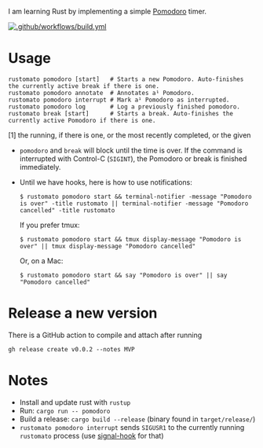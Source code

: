 I am learning Rust by implementing a simple [Pomodoro](https://en.wikipedia.org/wiki/Pomodoro_Technique) timer.

[![.github/workflows/build.yml](https://github.com/suhlig/rustomato/actions/workflows/build.yml/badge.svg)](https://github.com/suhlig/rustomato/actions/workflows/build.yml)

# Usage

```command
rustomato pomodoro [start]   # Starts a new Pomodoro. Auto-finishes the currently active break if there is one.
rustomato pomodoro annotate  # Annotates a¹ Pomodoro.
rustomato pomodoro interrupt # Mark a¹ Pomodoro as interrupted.
rustomato pomodoro log       # Log a previously finished pomodoro.
rustomato break [start]      # Starts a break. Auto-finishes the currently active Pomodoro if there is one.
```
[1] the running, if there is one, or the most recently completed, or the given

* `pomodoro` and `break` will block until the time is over. If the command is interrupted with Control-C (`SIGINT`), the Pomodoro or break is finished immediately.
* Until we have hooks, here is how to use notifications:
  ```command
  $ rustomato pomodoro start && terminal-notifier -message "Pomodoro is over" -title rustomato || terminal-notifier -message "Pomodoro cancelled" -title rustomato
  ```

  If you prefer tmux:

  ```command
  $ rustomato pomodoro start && tmux display-message "Pomodoro is over" || tmux display-message "Pomodoro cancelled"
  ```

  Or, on a Mac:

  ```command
  $ rustomato pomodoro start && say "Pomodoro is over" || say "Pomodoro cancelled"
  ```

# Release a new version

There is a GitHub action to compile and attach after running

```command
gh release create v0.0.2 --notes MVP
```

# Notes

* Install and update rust with `rustup`
* Run: `cargo run -- pomodoro`
* Build a release: `cargo build --release` (binary found in `target/release/`)
* `rustomato pomodoro interrupt` sends `SIGUSR1` to the currently running `rustomato` process (use [signal-hook](https://crates.io/crates/signal-hook) for that)
